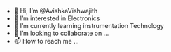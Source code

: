- 👋 Hi, I’m @AvishkaVishwajith 
- 👀 I’m interested in Electronics
- 🌱 I’m currently learning instrumentation Technology
- 💞️ I’m looking to collaborate on ...
- 📫 How to reach me ...

<!---
AvishkaVishwa/AvishkaVishwa is a ✨ special ✨ repository because its `README.md` (this file) appears on your GitHub profile.
You can click the Preview link to take a look at your changes.
--->
